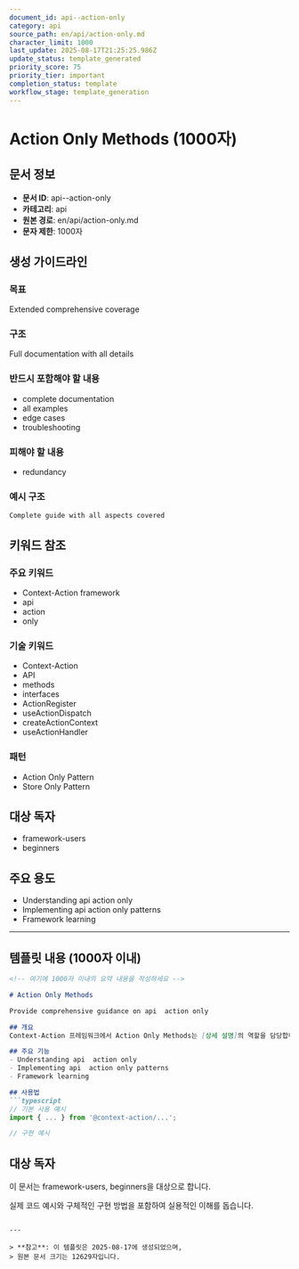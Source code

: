 ```yaml
---
document_id: api--action-only
category: api
source_path: en/api/action-only.md
character_limit: 1000
last_update: 2025-08-17T21:25:25.986Z
update_status: template_generated
priority_score: 75
priority_tier: important
completion_status: template
workflow_stage: template_generation
---
```


# Action Only Methods (1000자)

## 문서 정보
- **문서 ID**: api--action-only
- **카테고리**: api
- **원본 경로**: en/api/action-only.md
- **문자 제한**: 1000자

## 생성 가이드라인

### 목표
Extended comprehensive coverage

### 구조
Full documentation with all details

### 반드시 포함해야 할 내용
- complete documentation
- all examples
- edge cases
- troubleshooting

### 피해야 할 내용  
- redundancy

### 예시 구조
```
Complete guide with all aspects covered
```

## 키워드 참조

### 주요 키워드
- Context-Action framework
- api
- action
- only

### 기술 키워드
- Context-Action
- API
- methods
- interfaces
- ActionRegister
- useActionDispatch
- createActionContext
- useActionHandler

### 패턴
- Action Only Pattern
- Store Only Pattern

## 대상 독자
- framework-users
- beginners

## 주요 용도
- Understanding api  action only
- Implementing api  action only patterns
- Framework learning

---

## 템플릿 내용 (1000자 이내)

```markdown
<!-- 여기에 1000자 이내의 요약 내용을 작성하세요 -->

# Action Only Methods

Provide comprehensive guidance on api  action only

## 개요
Context-Action 프레임워크에서 Action Only Methods는 [상세 설명]의 역할을 담당합니다.

## 주요 기능
- Understanding api  action only
- Implementing api  action only patterns
- Framework learning

## 사용법
```typescript
// 기본 사용 예시
import { ... } from '@context-action/...';

// 구현 예시
```

## 대상 독자
이 문서는 framework-users, beginners을 대상으로 합니다.

실제 코드 예시와 구체적인 구현 방법을 포함하여 실용적인 이해를 돕습니다.
```

---

> **참고**: 이 템플릿은 2025-08-17에 생성되었으며, 
> 원본 문서 크기는 12629자입니다.

